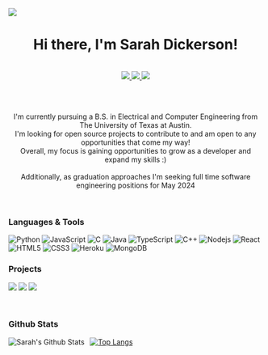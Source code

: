 [![](https://raw.githubusercontent.com/sarahrdickerson/sarahrdickerson/main/light_mode.gif)](https://www.sarahrdickerson.github.io/)
<h1 align="center">Hi there, I'm Sarah Dickerson!</h1>

<p align="center"><br/>
   <a target="_blank" href="https://www.linkedin.com/in/srdickerson/">
    <img src="https://img.shields.io/badge/LinkedIn-srdickerson-blue">
  </a>
  
  <a target="_blank" href="https://sarahrdickerson.github.io">
    <img src="https://img.shields.io/badge/Personal Website-website-purple">
  </a>
   
   <a target="_blank" href="mailto:sarahrdickerson@gmail.com">
    <img src="https://img.shields.io/badge/Contact Me-email-ff69b4">
   </a>
</p>
<br/>

<!-- <img align='right' src='https://github.com/sarahrdickerson/sarahrdickerson/blob/main/computer-unscreen.gif' width='150"'>
 -->
<p align="center"><br/>
   I'm currently pursuing a B.S. in Electrical and Computer Engineering from The University of Texas at Austin. <br/>
   I'm looking for open source projects to contribute to and am open to any opportunities that come my way! <br/>
   Overall, my focus is gaining opportunities to grow as a developer and expand my skills :) <br/> <br/>
   Additionally, as graduation approaches I'm seeking full time software engineering positions for May 2024 <br/>
</p>
<br/>

### Languages & Tools

![Python](https://img.shields.io/badge/-Python-000?&logo=Python)
![JavaScript](https://img.shields.io/badge/-JavaScript-000?&logo=JavaScript)
![C](https://img.shields.io/badge/-C-000?&logo=C)
![Java](https://img.shields.io/badge/-Java-000?&logo=Java)
![TypeScript](https://img.shields.io/badge/-TypeScript-000?&logo=TypeScript)
![C++](https://img.shields.io/badge/-C++-000?&logo=c%2b%2b&logoColor=00599C)
![Nodejs](https://img.shields.io/badge/-Nodejs-black?style=flat-square&logo=Node.js)
![React](https://img.shields.io/badge/-React-black?style=flat-square&logo=react)
![HTML5](https://img.shields.io/badge/-HTML5-black?style=flat-square&logo=html5&logoColor=white)
![CSS3](https://img.shields.io/badge/-CSS3-black?style=flat-square&logo=css3)
![Heroku](https://img.shields.io/badge/-Heroku-black?style=flat-square&logo=heroku)
![MongoDB](https://img.shields.io/badge/-MongoDB-black?style=flat-square&logo=mongodb)

### Projects
[![](https://img.shields.io/badge/-🤗%20My%20Website-000)](https://sarahrdickerson.github.io)
[![](https://img.shields.io/badge/-💡%20Hardware%20as%20a%20Service%20Website-000)](https://github.com/sarahrdickerson/ECE461L-TeamProject)
[![](https://img.shields.io/badge/-🍒%20Fruit%20Masters-000)](https://github.com/sarahrdickerson/fruitMasters)

<br/>

### Github Stats
<img align="left" alt="Sarah's Github Stats" src="https://github-readme-stats.vercel.app/api?username=sarahrdickerson&show_icons=true" />    &nbsp;
[![Top Langs](https://github-readme-stats.vercel.app/api/top-langs/?username=sarahrdickerson)](https://github.com/anuraghazra/github-readme-stats) 

<br/>
